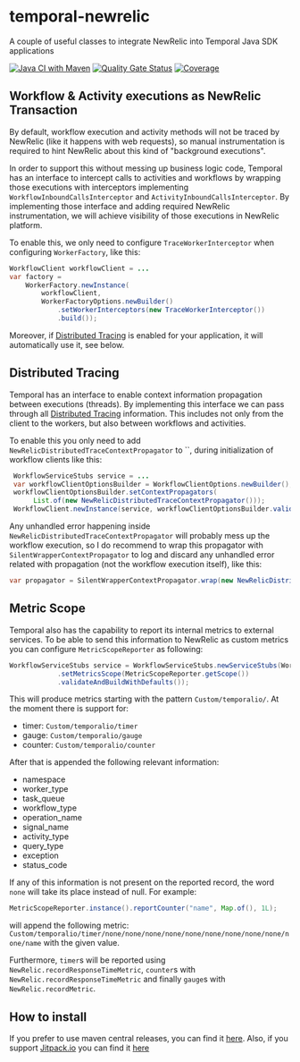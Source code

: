 # temporal-newrelic
A couple of useful classes to integrate NewRelic into Temporal Java SDK applications

[![Java CI with Maven](https://github.com/javiercanillas/temporal-newrelic/actions/workflows/maven-build.yml/badge.svg)](https://github.com/javiercanillas/temporal-newrelic/actions/workflows/maven-build.yml)
[![Quality Gate Status](https://sonarcloud.io/api/project_badges/measure?project=javiercanillas_temporal-newrelic&metric=alert_status)](https://sonarcloud.io/summary/new_code?id=javiercanillas_temporal-newrelic)
[![Coverage](https://sonarcloud.io/api/project_badges/measure?project=javiercanillas_temporal-newrelic&metric=coverage)](https://sonarcloud.io/summary/new_code?id=javiercanillas_temporal-newrelic)

## Workflow & Activity executions as NewRelic Transaction

By default, workflow execution and activity methods will not be traced by NewRelic (like it happens with web requests), so manual
instrumentation is required to hint NewRelic about this kind of "background executions".

In order to support this without messing up business logic code, Temporal has an interface to intercept calls to activities
and workflows by wrapping those executions with interceptors implementing `WorkflowInboundCallsInterceptor` and `ActivityInboundCallsInterceptor`. 
By implementing those interface and adding required NewRelic instrumentation, we will achieve visibility of those executions
in NewRelic platform. 

To enable this, we only need to configure `TraceWorkerInterceptor` when configuring `WorkerFactory`, like this:
```java
WorkflowClient workflowClient = ...
var factory =
    WorkerFactory.newInstance(
        workflowClient,
        WorkerFactoryOptions.newBuilder()
            .setWorkerInterceptors(new TraceWorkerInterceptor())
            .build());
```

Moreover, if [Distributed Tracing](https://docs.newrelic.com/docs/distributed-tracing/concepts/introduction-distributed-tracing/) is enabled
for your application, it will automatically use it, see below.

## Distributed Tracing 

Temporal has an interface to enable context information propagation between executions (threads). By implementing this
interface we can pass through all [Distributed Tracing](https://docs.newrelic.com/docs/distributed-tracing/concepts/introduction-distributed-tracing/) 
information. This includes not only from the client to the workers, but also between workflows and activities.

To enable this you only need to add `NewRelicDistributedTraceContextPropagator` to ``, during initialization of workflow clients like this:
```java
 WorkflowServiceStubs service = ...
 var workflowClientOptionsBuilder = WorkflowClientOptions.newBuilder();
 workflowClientOptionsBuilder.setContextPropagators(
      List.of(new NewRelicDistributedTraceContextPropagator()));
 WorkflowClient.newInstance(service, workflowClientOptionsBuilder.validateAndBuildWithDefaults())
```
Any unhandled error happening inside `NewRelicDistributedTraceContextPropagator` will probably mess up the workflow execution,
so I do recommend to wrap this propagator with `SilentWrapperContextPropagator` to log and discard any unhandled error related 
with propagation (not the workflow execution itself), like this:

```java
var propagator = SilentWrapperContextPropagator.wrap(new NewRelicDistributedTraceContextPropagator());
```

## Metric Scope
Temporal also has the capability to report its internal metrics to external services. To be able to send this information
to NewRelic as custom metrics you can configure `MetricScopeReporter` as following:
```java
WorkflowServiceStubs service = WorkflowServiceStubs.newServiceStubs(WorkflowServiceStubsOptions.newBuilder()
            .setMetricsScope(MetricScopeReporter.getScope())
            .validateAndBuildWithDefaults());
```

This will produce metrics starting with the pattern `Custom/temporalio/`. At the moment there is support for:
* timer: `Custom/temporalio/timer`
* gauge: `Custom/temporalio/gauge`
* counter: `Custom/temporalio/counter`

After that is appended the following relevant information:
*   namespace
*   worker_type
*   task_queue
*   workflow_type
*   operation_name
*   signal_name
*   activity_type
*   query_type
*   exception
*   status_code

If any of this information is not present on the reported record, the word `none` will take its place instead of null. For example:

```java
MetricScopeReporter.instance().reportCounter("name", Map.of(), 1L);
```
will append the following metric: `Custom/temporalio/timer/none/none/none/none/none/none/none/none/none/none/name` with the given value.

Furthermore, `timer`s will be reported using `NewRelic.recordResponseTimeMetric`, `counter`s with `NewRelic.recordResponseTimeMetric` 
and finally `gauge`s with `NewRelic.recordMetric`.

## How to install
If you prefer to use maven central releases, you can find it [here](https://search.maven.org/artifact/io.github.javiercanillas/temporal-newrelic). Also, if you support [Jitpack.io](https://jitpack.io/) you can find it [here](https://jitpack.io/#javiercanillas/temporal-newrelic)

